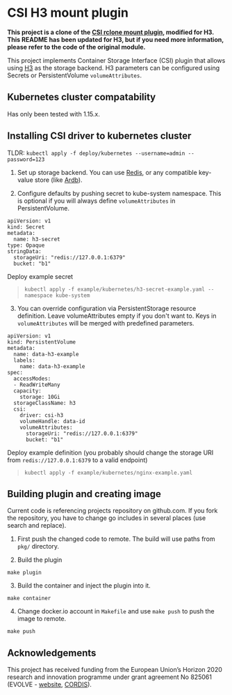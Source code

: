 
# CSI H3 mount plugin

**This project is a clone of the [CSI rclone mount plugin](https://github.com/wunderio/csi-rclone), modified for H3. This README has been updated for H3, but if you need more information, please refer to the code of the original module.**

This project implements Container Storage Interface (CSI) plugin that allows using [H3](https://github.com/CARV-ICS-FORTH/H3) as the storage backend. H3 parameters can be configured using Secrets or PersistentVolume `volumeAttributes`.

## Kubernetes cluster compatability
Has only been tested with 1.15.x.

## Installing CSI driver to kubernetes cluster
TLDR: `kubectl apply -f deploy/kubernetes --username=admin --password=123`

1. Set up storage backend. You can use [Redis](https://redis.io), or any compatible key-value store (like [Ardb](https://github.com/yinqiwen/ardb)).

2. Configure defaults by pushing secret to kube-system namespace. This is optional if you will always define `volumeAttributes` in PersistentVolume.

```
apiVersion: v1
kind: Secret
metadata:
  name: h3-secret
type: Opaque
stringData:
  storageUri: "redis://127.0.0.1:6379"
  bucket: "b1"
```

Deploy example secret
> `kubectl apply -f example/kubernetes/h3-secret-example.yaml --namespace kube-system`

3. You can override configuration via PersistentStorage resource definition. Leave volumeAttributes empty if you don't want to. Keys in `volumeAttributes` will be merged with predefined parameters.

```
apiVersion: v1
kind: PersistentVolume
metadata:
  name: data-h3-example
  labels:
    name: data-h3-example
spec:
  accessModes:
  - ReadWriteMany
  capacity:
    storage: 10Gi
  storageClassName: h3
  csi:
    driver: csi-h3
    volumeHandle: data-id
    volumeAttributes:
      storageUri: "redis://127.0.0.1:6379"
      bucket: "b1"
```

Deploy example definition (you probably should change the storage URI from `redis://127.0.0.1:6379` to a valid endpoint)
> `kubectl apply -f example/kubernetes/nginx-example.yaml`

## Building plugin and creating image
Current code is referencing projects repository on github.com. If you fork the repository, you have to change go includes in several places (use search and replace).

1. First push the changed code to remote. The build will use paths from `pkg/` directory.

2. Build the plugin
```
make plugin
```

3. Build the container and inject the plugin into it.
```
make container
```

4. Change docker.io account in `Makefile` and use `make push` to push the image to remote.
```
make push
```

## Acknowledgements
This project has received funding from the European Union’s Horizon 2020 research and innovation programme under grant agreement No 825061 (EVOLVE - [website](https://www.evolve-h2020.eu>), [CORDIS](https://cordis.europa.eu/project/id/825061)).
